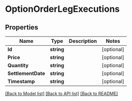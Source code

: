 # OptionOrderLegExecutions

## Properties

Name | Type | Description | Notes
------------ | ------------- | ------------- | -------------
**Id** | **string** |  | [optional] 
**Price** | **string** |  | [optional] 
**Quantity** | **string** |  | [optional] 
**SettlementDate** | **string** |  | [optional] 
**Timestamp** | **string** |  | [optional] 

[[Back to Model list]](../README.md#documentation-for-models) [[Back to API list]](../README.md#documentation-for-api-endpoints) [[Back to README]](../README.md)


